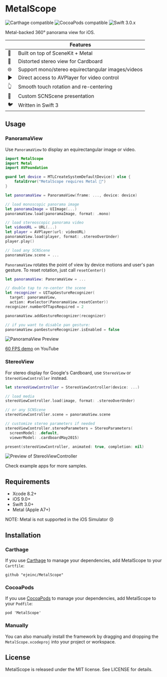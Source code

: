 # MetalScope

![Carthage compatible](https://img.shields.io/badge/Carthage-compatible-4BC51D.svg?style=flat) ![CocoaPods compatible](https://img.shields.io/cocoapods/v/MetalScope.svg) ![Swift 3.0.x](https://img.shields.io/badge/Swift-3.0.x-orange.svg)

Metal-backed 360° panorama view for iOS.

|                          | Features
|--------------------------|---------
| :metal:                  | Built on top of SceneKit + Metal
| :eyes:                   | Distorted stereo view for Cardboard
| :globe_with_meridians:   | Support mono/stereo equirectangular images/videos
| :arrow_forward:          | Direct access to AVPlayer for video control
| :point_up_2:             | Smooth touch rotation and re-centering
| :sunrise_over_mountains: | Custom SCNScene presentation
| :bird:                   | Written in Swift 3

## Usage

### PanoramaView

Use `PanoramaView` to display an equirectangular image or video.

```swift
import MetalScope
import Metal
import AVFoundation

guard let device = MTLCreateSystemDefaultDevice() else {
    fatalError("MetalScope requires Metal 🤘")
}

let panoramaView = PanoramaView(frame: ..., device: device)

// load monoscopic panorama image
let panoramaImage = UIImage(...)
panoramaView.load(panoramaImage, format: .mono)

// load stereoscopic panorama video
let videoURL = URL(...)
let player = AVPlayer(url: videoURL)
panoramaView.load(player, format: .stereoOverUnder)
player.play()

// load any SCNScene
panoramaView.scene = ...
```

`PanoramaView` rotates the point of view by device motions and user's pan gesture. To reset rotation, just call `resetCenter()`

```swift
let panoramaView: PanoramaView = ...

// double tap to re-center the scene
let recognizer = UITapGestureRecognizer(
  target: panoramaView,
  action: #selector(PanoramaView.resetCenter))
recognizer.numberOfTapsRequired = 2

panoramaView.addGestureRecognizer(recognizer)

// if you want to disable pan gesture:
panoramaView.panGestureRecognizer.isEnabled = false
```

![PanoramaView Preview](https://raw.githubusercontent.com/ejeinc/MetalScope/master/Resources/panorama-preview.gif)

[60 FPS demo](https://youtu.be/D7wTFA5K96U) on YouTube

### StereoView

For stereo display for Google's Cardboard, use `StereoView` or `StereoViewController` instead.

```swift
let stereoViewController = StereoViewController(device: ...)

// load media
stereoViewController.load(image, format: .stereoOverUnder)

// or any SCNScene
stereoViewController.scene = panoramaView.scene

// customize stereo parameters if needed
stereoViewController.stereoParameters = StereoParameters(
  screenModel: .default,
  viewerModel: .cardboardMay2015)

present(stereoViewController, animated: true, completion: nil)
```

![Preview of StereoViewController](https://raw.githubusercontent.com/ejeinc/MetalScope/master/Resources/stereo-preview.jpg)

Check example apps for more samples.

## Requirements

- Xcode 8.2+
- iOS 9.0+
- Swift 3.0+
- Metal (Apple A7+)

NOTE: Metal is not supported in the iOS Simulator 😢

## Installation

### Carthage

If you use [Carthage](https://github.com/Carthage/Carthage) to manage your dependencies, add MetalScope to your `Cartfile`:

```
github "ejeinc/MetalScope"
```

### CocoaPods

If you use [CocoaPods](https://github.com/CocoaPods/CocoaPods) to manage your dependencies, add MetalScope to your `Podfile`:

```
pod 'MetalScope'
```

### Manually

You can also manually install the framework by dragging and dropping the `MetalScope.xcodeproj` into your project or workspace.

## License

MetalScope is released under the MIT license. See LICENSE for details.
